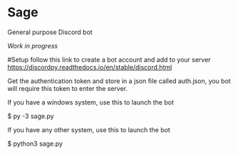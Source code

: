 # Sage
General purpose Discord bot

*Work in progress*

#Setup
follow this link to create a bot account and add to your server
https://discordpy.readthedocs.io/en/stable/discord.html

Get the authentication token and store in a json file called auth.json, you bot will require this token to enter the server.

If you have a windows system, use this to launch the bot

$ py -3 sage.py

If you have any other system, use this to launch the bot

$ python3 sage.py
